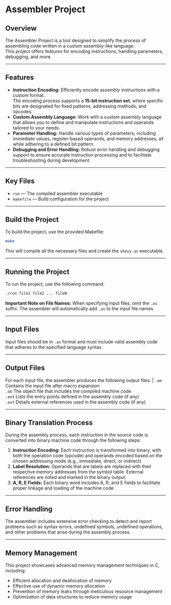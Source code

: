 
# Assembler Project

## Overview
The Assembler Project is a tool designed to simplify the process of assembling code written in a custom assembly-like language.  
This project offers features for encoding instructions, handling parameters, debugging, and more.

---

## Features
- **Instruction Encoding:** Efficiently encode assembly instructions with a custom format.  
  The encoding process supports a **15-bit instruction set**, where specific bits are designated for fixed patterns, addressing methods, and opcodes.  
- **Custom Assembly Language:** Work with a custom assembly language that allows you to define and manipulate instructions and operands tailored to your needs.  
- **Parameter Handling:** Handle various types of parameters, including immediate values, register-based operands, and memory addresses, all while adhering to a defined bit pattern.  
- **Debugging and Error Handling:** Robust error handling and debugging support to ensure accurate instruction processing and to facilitate troubleshooting during development.  

---

## Key Files
- `run` — The compiled assembler executable  
- `makefile` — Build configuration for the project  

---

## Build the Project
To build the project, use the provided Makefile:

```bash
make
````

This will compile all the necessary files and create the `shevy.as` executable.

---

## Running the Project

To run the project, use the following command:

```bash
./run file1 file2 ... fileN
```

**Important Note on File Names:**
When specifying input files, omit the `.as` suffix. The assembler will automatically add `.as` to the input file names.

---

## Input Files

Input files should be in `.as` format and must include valid assembly code that adheres to the specified language syntax.

---

## Output Files

For each input file, the assembler produces the following output files:
                                                    |
`.am` Contains the input file after macro expansion                  
`.ob` The object file that includes the compiled machine code        
`.ent` Lists the entry points defined in the assembly code (if any)   
`.ext` Details external references used in the assembly code (if any)

---

## Binary Translation Process

During the assembly process, each instruction in the source code is converted into binary machine code through the following steps:

1. **Instruction Encoding:** Each instruction is transformed into binary, with both the operation code (opcode) and operands encoded based on the chosen addressing mode (e.g., immediate, direct, or indirect).
2. **Label Resolution:** Operands that are labels are replaced with their respective memory addresses from the symbol table. External references are noted and marked in the binary output.
3. **A, R, E Fields:** Each binary word includes A, R, and E fields to facilitate proper linkage and loading of the machine code.

---

## Error Handling

The assembler includes extensive error checking to detect and report problems such as syntax errors, undefined symbols, undefined operations, and other problems that arise during the assembly process.

---

## Memory Management

This project showcases advanced memory management techniques in C, including:

* Efficient allocation and deallocation of memory
* Effective use of dynamic memory allocation
* Prevention of memory leaks through meticulous resource management
* Optimization of data structures to reduce memory usage
